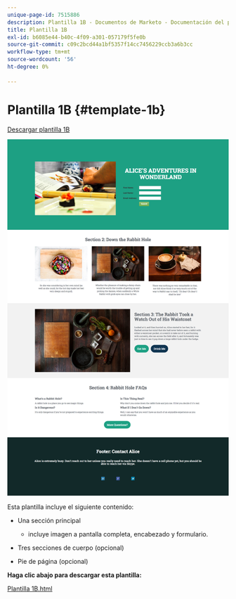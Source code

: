 ```yaml
---
unique-page-id: 7515886
description: Plantilla 1B - Documentos de Marketo - Documentación del producto
title: Plantilla 1B
exl-id: b6085e44-b40c-4f09-a301-057179f5fe0b
source-git-commit: c09c2bcd44a1bf5357f14cc7456229ccb3a6b3cc
workflow-type: tm+mt
source-wordcount: '56'
ht-degree: 0%

---
```


# Plantilla 1B {#template-1b}

[Descargar plantilla 1B](https://experienceleague.adobe.com/landing/marketo/lp-templates/template-1b.html)

![](assets/image2015-5-28-13-3a6-3a5.png)

Esta plantilla incluye el siguiente contenido:

* Una sección principal

   * incluye imagen a pantalla completa, encabezado y formulario.

* Tres secciones de cuerpo (opcional)
* Pie de página (opcional)

**Haga clic abajo para descargar esta plantilla:**

[Plantilla 1B.html](https://experienceleague.adobe.com/landing/marketo/lp-templates/template-1b.html)
